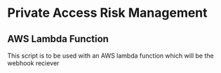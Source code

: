 # Private Access Risk Management
## AWS Lambda Function

This script is to be used with an AWS lambda function which will be the webhook reciever 

